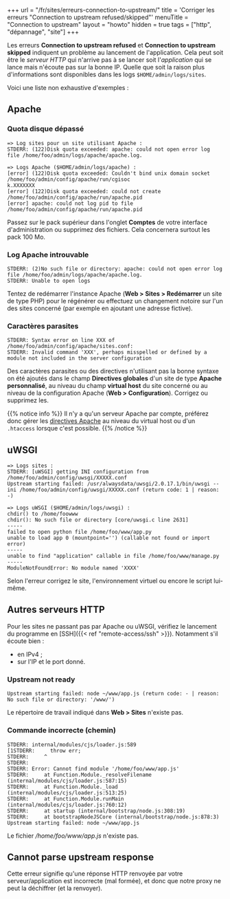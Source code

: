 +++
url = "/fr/sites/erreurs-connection-to-upstream/"
title = 'Corriger les erreurs "Connection to upstream refused/skipped"'
menuTitle = "Connection to upstream"
layout = "howto"
hidden = true
tags = ["http", "dépannage", "site"]
+++

Les erreurs **Connection to upstream refused** et **Connection to upstream skipped** indiquent un problème au lancement de l'application. Cela peut soit être le _serveur HTTP_ qui n'arrive pas à se lancer soit l'_application_ qui se lance mais n'écoute pas sur la bonne IP. Quelle que soit la raison plus d'informations sont disponibles dans les logs `$HOME/admin/logs/sites`.

Voici une liste non exhaustive d'exemples :

##  Apache
### Quota disque dépassé

```
=> Log sites pour un site utilisant Apache :
STDERR: (122)Disk quota exceeded: apache: could not open error log file /home/foo/admin/logs/apache/apache.log.

=> Logs Apache ($HOME/admin/logs/apache) :
[error] (122)Disk quota exceeded: Couldn't bind unix domain socket /home/foo/admin/config/apache/run/cgisoc
k.XXXXXXX
[error] (122)Disk quota exceeded: could not create /home/foo/admin/config/apache/run/apache.pid
[error] apache: could not log pid to file /home/foo/admin/config/apache/run/apache.pid
```

Passez sur le pack supérieur dans l'onglet **Comptes** de votre interface d'administration ou supprimez des fichiers. Cela concernera surtout les pack 100 Mo. 

### Log Apache introuvable

```
STDERR: (2)No such file or directory: apache: could not open error log file /home/foo/admin/logs/apache/apache.log.
STDERR: Unable to open logs
```

Tentez de redémarrer l'instance Apache (**Web > Sites > Redémarrer** un site de type PHP) pour le régénérer ou effectuez un changement notoire sur l'un des sites concerné (par exemple en ajoutant une adresse fictive).

### Caractères parasites

```
STDERR: Syntax error on line XXX of /home/foo/admin/config/apache/sites.conf:
STDERR: Invalid command 'XXX', perhaps misspelled or defined by a module not included in the server configuration
```

Des caractères parasites ou des directives n'utilisant pas la bonne syntaxe on été ajoutés dans le champ **Directives globales** d'un site de type **Apache personnalisé**, au niveau du champ **virtual host** du site concerné ou au niveau de la configuration Apache (**Web > Configuration**). Corrigez ou supprimez les.

{{% notice info %}}
Il n'y a qu'un serveur Apache par compte, préférez donc gérer les [directives Apache](https://httpd.apache.org/docs/) au niveau du virtual host ou d'un `.htaccess` lorsque c'est possible. 
{{% /notice %}}

## uWSGI

```
=> Logs sites :
STDERR: [uWSGI] getting INI configuration from /home/foo/admin/config/uwsgi/XXXXX.conf
Upstream starting failed: /usr/alwaysdata/uwsgi/2.0.17.1/bin/uwsgi --ini /home/foo/admin/config/uwsgi/XXXXX.conf (return code: 1 | reason: -)

=> Logs uWSGI ($HOME/admin/logs/uwsgi) :
chdir() to /home/foowww
chdir(): No such file or directory [core/uwsgi.c line 2631]
-----
failed to open python file /home/foo/www/app.py
unable to load app 0 (mountpoint='') (callable not found or import error)
-----
unable to find "application" callable in file /home/foo/www/manage.py
-----
ModuleNotFoundError: No module named 'XXXX'
```

Selon l'erreur corrigez le site, l'environnement virtuel ou encore le script lui-même.

## Autres serveurs HTTP

Pour les sites ne passant pas par Apache ou uWSGI, vérifiez le lancement du programme en [SSH]({{< ref "remote-access/ssh" >}}). Notamment s'il écoute bien :

- en IPv4 ;
- sur l'IP et le port donné.

### Upstream not ready

```
Upstream starting failed: node ~/www/app.js (return code: - | reason: No such file or directory: '/www/')
```
Le répertoire de travail indiqué dans **Web > Sites** n'existe pas.

### Commande incorrecte (chemin)

```
STDERR: internal/modules/cjs/loader.js:589
[1STDERR:     throw err;
STDERR:     ^
STDERR: 
STDERR: Error: Cannot find module '/home/foo/www/app.js'
STDERR:     at Function.Module._resolveFilename (internal/modules/cjs/loader.js:587:15)
STDERR:     at Function.Module._load (internal/modules/cjs/loader.js:513:25)
STDERR:     at Function.Module.runMain (internal/modules/cjs/loader.js:760:12)
STDERR:     at startup (internal/bootstrap/node.js:308:19)
STDERR:     at bootstrapNodeJSCore (internal/bootstrap/node.js:878:3)
Upstream starting failed: node ~/www/app.js
```
Le fichier _/home/foo/www/app.js_ n'existe pas.

## Cannot parse upstream response 
Cette erreur signifie qu'une réponse HTTP renvoyée par votre serveur/application est incorrecte (mal formée), et donc que notre proxy ne peut la déchiffrer (et la renvoyer).
